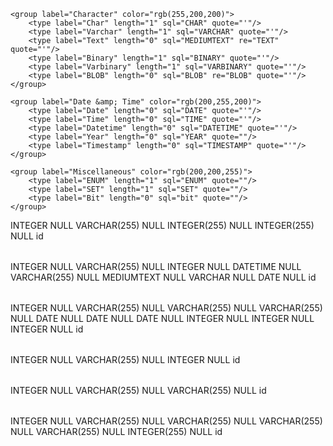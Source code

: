 <?xml version="1.0" encoding="utf-8" ?>
<!-- SQL XML created by WWW SQL Designer, http://code.google.com/p/wwwsqldesigner/ -->
<!-- Active URL: http://ondras.zarovi.cz/sql/demo/ -->
<sql>
<datatypes db="mysql">
	<group label="Numeric" color="rgb(238,238,170)">
		<type label="Integer" length="0" sql="INTEGER" quote=""/>
	 	<type label="TINYINT" length="0" sql="TINYINT" quote=""/>
	 	<type label="SMALLINT" length="0" sql="SMALLINT" quote=""/>
	 	<type label="MEDIUMINT" length="0" sql="MEDIUMINT" quote=""/>
	 	<type label="INT" length="0" sql="INT" quote=""/>
		<type label="BIGINT" length="0" sql="BIGINT" quote=""/>
		<type label="Decimal" length="1" sql="DECIMAL" re="DEC" quote=""/>
		<type label="Single precision" length="0" sql="FLOAT" quote=""/>
		<type label="Double precision" length="0" sql="DOUBLE" re="DOUBLE" quote=""/>
	</group>

	<group label="Character" color="rgb(255,200,200)">
		<type label="Char" length="1" sql="CHAR" quote="'"/>
		<type label="Varchar" length="1" sql="VARCHAR" quote="'"/>
		<type label="Text" length="0" sql="MEDIUMTEXT" re="TEXT" quote="'"/>
		<type label="Binary" length="1" sql="BINARY" quote="'"/>
		<type label="Varbinary" length="1" sql="VARBINARY" quote="'"/>
		<type label="BLOB" length="0" sql="BLOB" re="BLOB" quote="'"/>
	</group>

	<group label="Date &amp; Time" color="rgb(200,255,200)">
		<type label="Date" length="0" sql="DATE" quote="'"/>
		<type label="Time" length="0" sql="TIME" quote="'"/>
		<type label="Datetime" length="0" sql="DATETIME" quote="'"/>
		<type label="Year" length="0" sql="YEAR" quote=""/>
		<type label="Timestamp" length="0" sql="TIMESTAMP" quote="'"/>
	</group>
	
	<group label="Miscellaneous" color="rgb(200,200,255)">
		<type label="ENUM" length="1" sql="ENUM" quote=""/>
		<type label="SET" length="1" sql="SET" quote=""/>
		<type label="Bit" length="0" sql="bit" quote=""/>
	</group>
</datatypes><table x="602" y="195" name="Departments">
<row name="id" null="1" autoincrement="1">
<datatype>INTEGER</datatype>
<default>NULL</default></row>
<row name="Name" null="1" autoincrement="0">
<datatype>VARCHAR(255)</datatype>
<default>NULL</default></row>
<row name="admin_id" null="1" autoincrement="0">
<datatype>INTEGER(255)</datatype>
<default>NULL</default><relation table="Admins" row="id" />
</row>
<row name="hospital_id" null="1" autoincrement="0">
<datatype>INTEGER(255)</datatype>
<default>NULL</default><relation table="Hospitals" row="id" />
</row>
<key type="PRIMARY" name="">
<part>id</part>
</key>
</table>
<table x="606" y="365" name="InServices">
<row name="id" null="1" autoincrement="1">
<datatype>INTEGER</datatype>
<default>NULL</default></row>
<row name="Name" null="1" autoincrement="0">
<datatype>VARCHAR(255)</datatype>
<default>NULL</default></row>
<row name="duration" null="1" autoincrement="0">
<datatype>INTEGER</datatype>
<default>NULL</default></row>
<row name="date" null="1" autoincrement="0">
<datatype>DATETIME</datatype>
<default>NULL</default></row>
<row name="location" null="1" autoincrement="0">
<datatype>VARCHAR(255)</datatype>
<default>NULL</default></row>
<row name="description" null="1" autoincrement="0">
<datatype>MEDIUMTEXT</datatype>
<default>NULL</default></row>
<row name="attended" null="1" autoincrement="0">
<datatype>VARCHAR</datatype>
<default>NULL</default></row>
<row name="date_completed" null="1" autoincrement="0">
<datatype>DATE</datatype>
<default>NULL</default></row>
<key type="PRIMARY" name="">
<part>id</part>
</key>
</table>
<table x="143" y="360" name="Users">
<row name="id" null="1" autoincrement="1">
<datatype>INTEGER</datatype>
<default>NULL</default></row>
<row name="First_name" null="1" autoincrement="0">
<datatype>VARCHAR(255)</datatype>
<default>NULL</default></row>
<row name="Last_name" null="1" autoincrement="0">
<datatype>VARCHAR(255)</datatype>
<default>NULL</default></row>
<row name="supervisor_name" null="1" autoincrement="0">
<datatype>VARCHAR(255)</datatype>
<default>NULL</default></row>
<row name="hire_date" null="1" autoincrement="0">
<datatype>DATE</datatype>
<default>NULL</default></row>
<row name="date_certified" null="1" autoincrement="0">
<datatype>DATE</datatype>
<default>NULL</default></row>
<row name="date_employed" null="1" autoincrement="0">
<datatype>DATE</datatype>
<default>NULL</default></row>
<row name="shift" null="1" autoincrement="0">
<datatype>INTEGER</datatype>
<default>NULL</default></row>
<row name="group_id" null="1" autoincrement="0">
<datatype>INTEGER</datatype>
<default>NULL</default><relation table="Groups" row="id" />
</row>
<row name="InService_id" null="1" autoincrement="0">
<datatype>INTEGER</datatype>
<default>NULL</default><relation table="InServices" row="id" />
</row>
<key type="PRIMARY" name="">
<part>id</part>
</key>
</table>
<table x="394" y="300" name="Groups">
<row name="id" null="1" autoincrement="1">
<datatype>INTEGER</datatype>
<default>NULL</default></row>
<row name="Name" null="1" autoincrement="0">
<datatype>VARCHAR(255)</datatype>
<default>NULL</default></row>
<row name="department_id" null="1" autoincrement="0">
<datatype>INTEGER</datatype>
<default>NULL</default><relation table="Departments" row="id" />
</row>
<key type="PRIMARY" name="">
<part>id</part>
</key>
</table>
<table x="393" y="79" name="Hospitals">
<row name="id" null="1" autoincrement="1">
<datatype>INTEGER</datatype>
<default>NULL</default></row>
<row name="name" null="1" autoincrement="0">
<datatype>VARCHAR(255)</datatype>
<default>NULL</default></row>
<row name="location" null="1" autoincrement="0">
<datatype>VARCHAR(255)</datatype>
<default>NULL</default></row>
<key type="PRIMARY" name="">
<part>id</part>
</key>
</table>
<table x="137" y="166" name="Admins">
<row name="id" null="1" autoincrement="1">
<datatype>INTEGER</datatype>
<default>NULL</default></row>
<row name="first_name" null="1" autoincrement="0">
<datatype>VARCHAR(255)</datatype>
<default>NULL</default></row>
<row name="last_name" null="1" autoincrement="0">
<datatype>VARCHAR(255)</datatype>
<default>NULL</default></row>
<row name="email" null="1" autoincrement="0">
<datatype>VARCHAR(255)</datatype>
<default>NULL</default></row>
<row name="password" null="1" autoincrement="0">
<datatype>VARCHAR(255)</datatype>
<default>NULL</default></row>
<row name="hospital_id" null="1" autoincrement="0">
<datatype>INTEGER(255)</datatype>
<default>NULL</default><relation table="Hospitals" row="id" />
</row>
<key type="PRIMARY" name="">
<part>id</part>
</key>
</table>
</sql>
